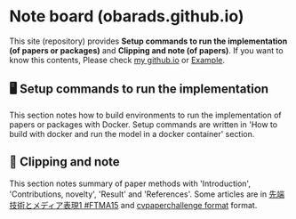 # Note board (obarads.github.io)
This site (repository) provides **Setup commands to run the implementation (of papers or packages)** and **Clipping and note (of papers)**.
If you want to know this contents, Please check [my github.io](https://obarads.github.io/) or [Example](https://obarads.github.io/papers/Text2Room%20Extracting%20Textured%203D%20Meshes%20from%202D%20Text-to-Image%20Models.md).

## 🖥️ Setup commands to run the implementation
This section notes how to build environments to run the implementation of papers or packages with Docker. Setup commands are written in 'How to build with docker and run the model in a docker container' section. 

## 📝 Clipping and note
This section notes summary of paper methods with 'Introduction', 'Contributions, novelty', 'Result' and 'References'.
Some articles are in [先端技術とメディア表現1 #FTMA15](https://www.slideshare.net/Ochyai/1-ftma15) and [cvpaperchallenge format](http://xpaperchallenge.org/cv/survey/eccv2022_summaries/1) format.
